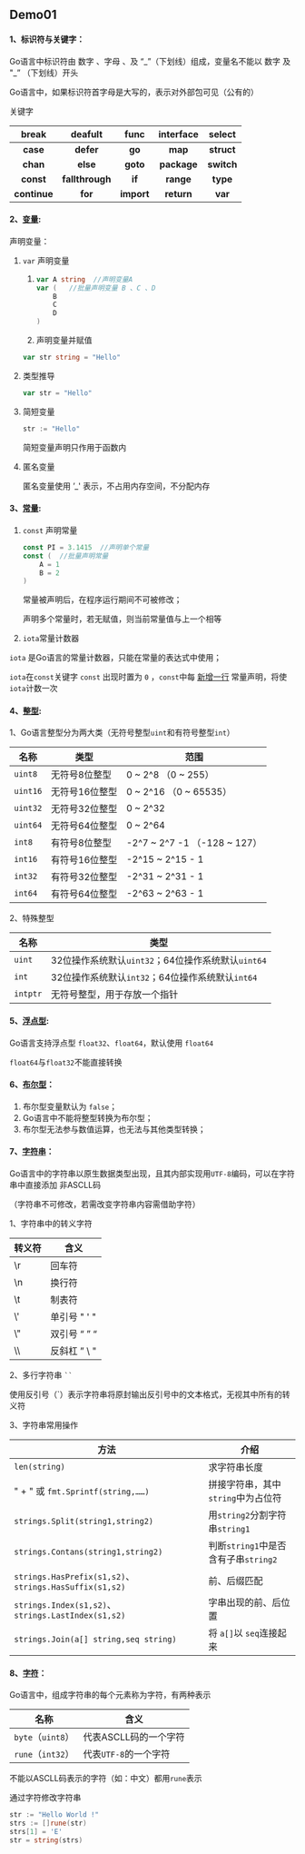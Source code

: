 ## Demo01

#### 1、标识符与关键字：

Go语言中标识符由 数字 、字母 、及 “\_”（下划线）组成，变量名不能以 数字 及 "\_” （下划线）开头

Go语言中，如果标识符首字母是大写的，表示对外部包可见（公有的）

关键字

|  **break**   |   **deafult**   |  **func**  | **interface** | **select** |
| :----------: | :-------------: | :--------: | :-----------: | :--------: |
|   **case**   |    **defer**    |   **go**   |    **map**    | **struct** |
|   **chan**   |    **else**     |  **goto**  |  **package**  | **switch** |
|  **const**   | **fallthrough** |   **if**   |   **range**   |  **type**  |
| **continue** |     **for**     | **import** |  **return**   |  **var**   |

#### 2、[变量](VAR/main.go):

声明变量：

1. `var` 声明变量

   1. ```go
      var A string  //声明变量A
      var (   //批量声明变量 B 、C 、D
          B
          C
          D
      )
      ```

   2. 声明变量并赋值

   ```go
   var str string = "Hello"
   ```

2. 类型推导

   ```GO
   var str = "Hello"
   ```

3. 简短变量

   ```go
   str := "Hello"
   ```

   简短变量声明只作用于函数内

4. 匿名变量

   匿名变量使用 ’_' 表示，不占用内存空间，不分配内存

#### 3、[常量](CONST/main.go):

1. `const` 声明常量

   ```go
   const PI = 3.1415  //声明单个常量
   const (  //批量声明常量
       A = 1
       B = 2
   )
   ```

   常量被声明后，在程序运行期间不可被修改；

   声明多个常量时，若无赋值，则当前常量值与上一个相等

2. `iota`常量计数器

`iota` 是Go语言的常量计数器，只能在常量的表达式中使用；

`iota`在`const`关键字 `const` 出现时置为 `0` ，`const`中每  <u>新增一行</u>  常量声明，将使`iota`计数一次

#### 4、[整型](INT/main.go):

1、Go语言整型分为两大类（无符号整型`uint`和有符号整型`int`）

| 名称     | 类型           | 范围                         |
| -------- | -------------- | ---------------------------- |
| `uint8`  | 无符号8位整型  | 0 ~ 2^8  （0 ~ 255）         |
| `uint16` | 无符号16位整型 | 0 ~ 2^16 （0 ~ 65535）       |
| `uint32` | 无符号32位整型 | 0 ~ 2^32                     |
| `uint64` | 无符号64位整型 | 0 ~ 2^64                     |
| `int8`   | 有符号8位整型  | -2^7 ~ 2^7 -1 （-128 ~ 127） |
| `int16`  | 有符号16位整型 | -2^15 ~ 2^15 - 1             |
| `int32`  | 有符号32位整型 | -2^31 ~ 2^31 - 1             |
| `int64`  | 有符号64位整型 | -2^63 ~ 2^63 - 1             |

2、特殊整型

| 名称     | 类型                                               |
| -------- | -------------------------------------------------- |
| `uint`   | 32位操作系统默认`uint32`；64位操作系统默认`uint64` |
| `int`    | 32位操作系统默认`int32`；64位操作系统默认`int64`   |
| `intptr` | 无符号整型，用于存放一个指针                       |

#### 5、[浮点型](FLOAT/main.go):

Go语言支持浮点型 `float32`、`float64`，默认使用 `float64`

`float64`与`float32`不能直接转换

#### 6、[布尔型](BOOL/main.go)：

1. 布尔型变量默认为 `false`；
2. Go语言中不能将整型转换为布尔型；
3. 布尔型无法参与数值运算，也无法与其他类型转换；

#### 7、[字符串](STRING/main.go)：

Go语言中的字符串以原生数据类型出现，且其内部实现用`UTF-8`编码，可以在字符串中直接添加 非ASCLL码

（字符串不可修改，若需改变字符串内容需借助字符）

1、字符串中的转义字符

| 转义符 | 含义            |
| ------ | --------------- |
| \\r    | 回车符          |
| \\n    | 换行符          |
| \\t    | 制表符          |
| \\'    | 单引号  "  '  " |
| \\\"   | 双引号  “  ” “  |
| \\\    | 反斜杠  ”  \  " |

2、多行字符串  ` `` `

使用反引号（`）表示字符串将原封输出反引号中的文本格式，无视其中所有的转义符

3、字符串常用操作

| 方法                                                   | 介绍                                 |
| ------------------------------------------------------ | ------------------------------------ |
| `len(string)`                                          | 求字符串长度                         |
| " + " 或 `fmt.Sprintf(string,……)`                      | 拼接字符串，其中`string`中为占位符   |
| `strings.Split(string1,string2)`                       | 用`string2`分割字符串`string1`       |
| `strings.Contans(string1,string2)`                     | 判断`string1`中是否含有子串`string2` |
| `strings.HasPrefix(s1,s2)`、`strings.HasSuffix(s1,s2)` | 前、后缀匹配                         |
| `strings.Index(s1,s2)`、`strings.LastIndex(s1,s2)`     | 字串出现的前、后位置                 |
| `strings.Join(a[] string,seq string)`                  | 将 `a[]`以 `seq`连接起来             |

#### 8、[字符](BYTE_RUNE/main.go)：

Go语言中，组成字符串的每个元素称为字符，有两种表示

| 名称              | 含义                  |
| ----------------- | --------------------- |
| `byte`（`uint8`） | 代表ASCLL码的一个字符 |
| `rune`（`int32`） | 代表`UTF-8`的一个字符 |

不能以ASCLL码表示的字符（如：中文）都用`rune`表示

通过字符修改字符串

```go
str := "Hello World !"
strs := []rune(str)
strs[1] = 'E'
str = string(strs)
```

